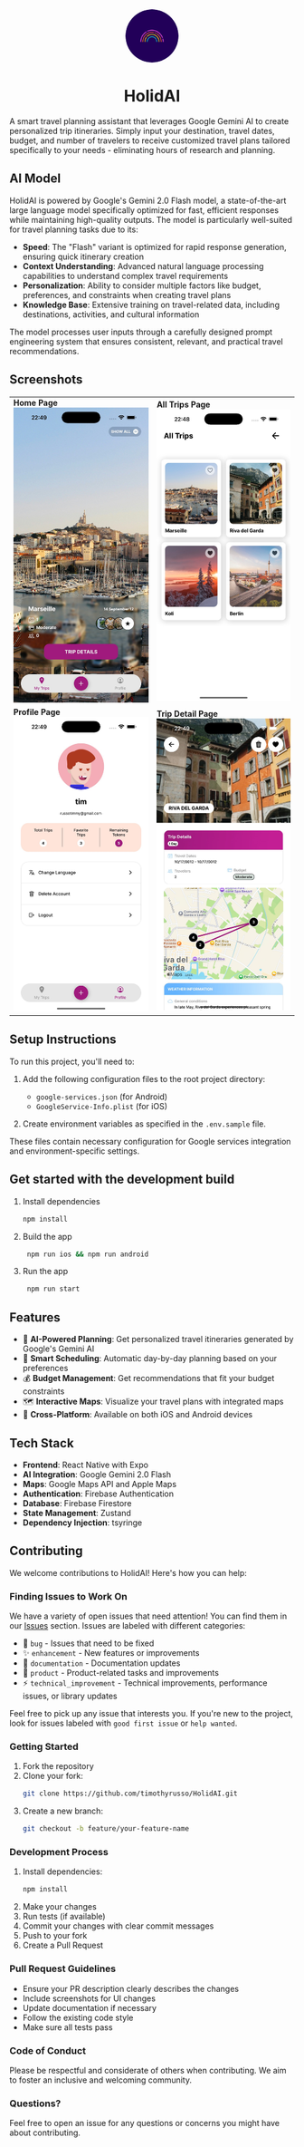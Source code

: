 <div align="center">
        <img src="ui/assets/images/readme_icon.png" width="94" height="94" alt="HolidAI Icon" style="border-radius: 50%;">
    <h1>
            HolidAI
    </h1>
</div>

A smart travel planning assistant that leverages Google Gemini AI to create personalized trip itineraries. Simply input your destination, travel dates, budget, and number of travelers to receive customized travel plans tailored specifically to your needs - eliminating hours of research and planning.

## AI Model

HolidAI is powered by Google's Gemini 2.0 Flash model, a state-of-the-art large language model specifically optimized for fast, efficient responses while maintaining high-quality outputs. The model is particularly well-suited for travel planning tasks due to its:

- **Speed**: The "Flash" variant is optimized for rapid response generation, ensuring quick itinerary creation
- **Context Understanding**: Advanced natural language processing capabilities to understand complex travel requirements
- **Personalization**: Ability to consider multiple factors like budget, preferences, and constraints when creating travel plans
- **Knowledge Base**: Extensive training on travel-related data, including destinations, activities, and cultural information

The model processes user inputs through a carefully designed prompt engineering system that ensures consistent, relevant, and practical travel recommendations.

## Screenshots

<table>
   <tr>
      <td><strong>Home Page</strong><br><img src="wiki/images/home_page.jpeg" alt="Home Page"></td>
      <td><strong>All Trips Page</strong><br><img src="wiki/images/all_trips_page.jpeg" alt="Trip Detail Page"></td>
   </tr>
   <tr>
      <td><strong>Profile Page</strong><br><img src="wiki/images/profile_page.jpeg" alt="Home Page"></td>
      <td><strong>Trip Detail Page</strong><br><img src="wiki/images/trip_detail_page.jpeg" alt="Trip Detail Page"></td>
   </tr>
</table>

## Setup Instructions

To run this project, you'll need to:

1. Add the following configuration files to the root project directory:

   - `google-services.json` (for Android)
   - `GoogleService-Info.plist` (for iOS)

2. Create environment variables as specified in the `.env.sample` file.

These files contain necessary configuration for Google services integration and environment-specific settings.

## Get started with the development build

1. Install dependencies

   ```bash
   npm install
   ```

2. Build the app

   ```bash
    npm run ios && npm run android
   ```

3. Run the app

   ```bash
    npm run start
   ```

## Features

- 🤖 **AI-Powered Planning**: Get personalized travel itineraries generated by Google's Gemini AI
- 📅 **Smart Scheduling**: Automatic day-by-day planning based on your preferences
- 💰 **Budget Management**: Get recommendations that fit your budget constraints
- 🗺️ **Interactive Maps**: Visualize your travel plans with integrated maps
- 📱 **Cross-Platform**: Available on both iOS and Android devices

## Tech Stack

- **Frontend**: React Native with Expo
- **AI Integration**: Google Gemini 2.0 Flash
- **Maps**: Google Maps API and Apple Maps
- **Authentication**: Firebase Authentication
- **Database**: Firebase Firestore
- **State Management**: Zustand
- **Dependency Injection**: tsyringe

## Contributing

We welcome contributions to HolidAI! Here's how you can help:

### Finding Issues to Work On

We have a variety of open issues that need attention! You can find them in our [Issues](https://github.com/timothyrusso/HolidAI/issues) section. Issues are labeled with different categories:

- 🐛 `bug` - Issues that need to be fixed
- ✨ `enhancement` - New features or improvements
- 📝 `documentation` - Documentation updates
- 🎯 `product` - Product-related tasks and improvements
- ⚡ `technical_improvement` - Technical improvements, performance issues, or library updates

Feel free to pick up any issue that interests you. If you're new to the project, look for issues labeled with `good first issue` or `help wanted`.

### Getting Started

1. Fork the repository
2. Clone your fork:
   ```bash
   git clone https://github.com/timothyrusso/HolidAI.git
   ```
3. Create a new branch:
   ```bash
   git checkout -b feature/your-feature-name
   ```

### Development Process

1. Install dependencies:
   ```bash
   npm install
   ```
2. Make your changes
3. Run tests (if available)
4. Commit your changes with clear commit messages
5. Push to your fork
6. Create a Pull Request

### Pull Request Guidelines

- Ensure your PR description clearly describes the changes
- Include screenshots for UI changes
- Update documentation if necessary
- Follow the existing code style
- Make sure all tests pass

### Code of Conduct

Please be respectful and considerate of others when contributing. We aim to foster an inclusive and welcoming community.

### Questions?

Feel free to open an issue for any questions or concerns you might have about contributing.
